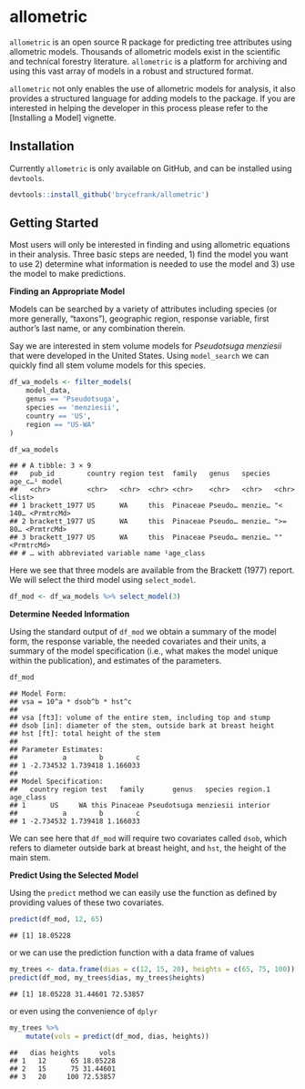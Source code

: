 allometric
================

`allometric` is an open source R package for predicting tree attributes
using allometric models. Thousands of allometric models exist in the
scientific and technical forestry literature. `allometric` is a platform
for archiving and using this vast array of models in a robust and
structured format.

`allometric` not only enables the use of allometric models for analysis,
it also provides a structured language for adding models to the package.
If you are interested in helping the developer in this process please
refer to the \[Installing a Model\] vignette.

## Installation

Currently `allometric` is only available on GitHub, and can be installed
using `devtools`.

``` r
devtools::install_github('brycefrank/allometric')
```

## Getting Started

Most users will only be interested in finding and using allometric
equations in their analysis. Three basic steps are needed, 1) find the
model you want to use 2) determine what information is needed to use the
model and 3) use the model to make predictions.

**Finding an Appropriate Model**

Models can be searched by a variety of attributes including species (or
more generally, “taxons”), geographic region, response variable, first
author’s last name, or any combination therein.

Say we are interested in stem volume models for *Pseudotsuga menziesii*
that were developed in the United States. Using `model_search` we can
quickly find all stem volume models for this species.

``` r
df_wa_models <- filter_models(
    model_data,
    genus == 'Pseudotsuga',
    species == 'menziesii',
    country == 'US',
    region == "US-WA"
)

df_wa_models
```

    ## # A tibble: 3 × 9
    ##   pub_id        country region test  family   genus   species age_c…¹ model     
    ##   <chr>         <chr>   <chr>  <chr> <chr>    <chr>   <chr>   <chr>   <list>    
    ## 1 brackett_1977 US      WA     this  Pinaceae Pseudo… menzie… "< 140… <PrmtrcMd>
    ## 2 brackett_1977 US      WA     this  Pinaceae Pseudo… menzie… ">= 80… <PrmtrcMd>
    ## 3 brackett_1977 US      WA     this  Pinaceae Pseudo… menzie… ""      <PrmtrcMd>
    ## # … with abbreviated variable name ¹​age_class

Here we see that three models are available from the Brackett (1977)
report. We will select the third model using `select_model`.

``` r
df_mod <- df_wa_models %>% select_model(3)
```

**Determine Needed Information**

Using the standard output of `df_mod` we obtain a summary of the model
form, the response variable, the needed covariates and their units, a
summary of the model specification (i.e., what makes the model unique
within the publication), and estimates of the parameters.

``` r
df_mod
```

    ## Model Form: 
    ## vsa = 10^a * dsob^b * hst^c 
    ##  
    ## vsa [ft3]: volume of the entire stem, including top and stump
    ## dsob [in]: diameter of the stem, outside bark at breast height
    ## hst [ft]: total height of the stem
    ## 
    ## Parameter Estimates: 
    ##           a        b        c
    ## 1 -2.734532 1.739418 1.166033
    ## 
    ## Model Specification: 
    ##   country region test   family       genus   species region.1 age_class
    ## 1      US     WA this Pinaceae Pseudotsuga menziesii interior          
    ##           a        b        c
    ## 1 -2.734532 1.739418 1.166033

We can see here that `df_mod` will require two covariates called `dsob`,
which refers to diameter outside bark at breast height, and `hst`, the
height of the main stem.

**Predict Using the Selected Model**

Using the `predict` method we can easily use the function as defined by
providing values of these two covariates.

``` r
predict(df_mod, 12, 65)
```

    ## [1] 18.05228

or we can use the prediction function with a data frame of values

``` r
my_trees <- data.frame(dias = c(12, 15, 20), heights = c(65, 75, 100))
predict(df_mod, my_trees$dias, my_trees$heights)
```

    ## [1] 18.05228 31.44601 72.53857

or even using the convenience of `dplyr`

``` r
my_trees %>%
    mutate(vols = predict(df_mod, dias, heights))
```

    ##   dias heights     vols
    ## 1   12      65 18.05228
    ## 2   15      75 31.44601
    ## 3   20     100 72.53857
